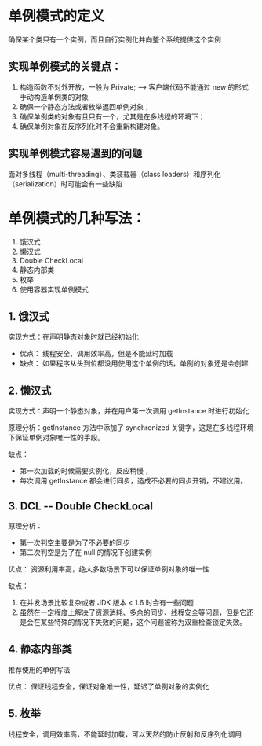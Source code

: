 # 单例模式的定义

确保某个类只有一个实例，而且自行实例化并向整个系统提供这个实例

## 实现单例模式的关键点：
1. 构造函数不对外开放，一般为 Private; --> 客户端代码不能通过 new 的形式手动构造单例类的对象
2. 确保一个静态方法或者枚举返回单例对象；
3. 确保单例类的对象有且只有一个，尤其是在多线程的环境下；
4. 确保单例对象在反序列化时不会重新构建对象。


## 实现单例模式容易遇到的问题
面对多线程（multi-threading）、类装载器（class loaders）和序列化（serialization）时可能会有一些缺陷

# 单例模式的几种写法：
1. 饿汉式
2. 懒汉式
3. Double CheckLocal
4. 静态内部类
5. 枚举
6. 使用容器实现单例模式
## 1. 饿汉式

实现方式：在声明静态对象时就已经初始化

- 优点：   线程安全，调用效率高，但是不能延时加载
- 缺点：   如果程序从头到位都没用使用这个单例的话，单例的对象还是会创建

## 2. 懒汉式

实现方式：声明一个静态对象，并在用户第一次调用 getInstance 时进行初始化

原理分析：getInstance 方法中添加了 synchronized 关键字，这是在多线程环境下保证单例对象唯一性的手段。

缺点：
- 第一次加载的时候需要实例化，反应稍慢；
- 每次调用 getInstance 都会进行同步，造成不必要的同步开销，不建议用。


## 3. DCL -- Double CheckLocal

原理分析：
- 第一次判空主要是为了不必要的同步
- 第二次判空是为了在 null 的情况下创建实例

优点： 资源利用率高，绝大多数场景下可以保证单例对象的唯一性

缺点： 
1. 在并发场景比较复杂或者 JDK 版本 < 1.6 时会有一些问题 
2. 虽然在一定程度上解决了资源消耗、多余的同步、线程安全等问题，但是它还是会在某些特殊的情况下失效的问题，这个问题被称为双重检查锁定失效。


## 4. 静态内部类

推荐使用的单例写法

优点： 保证线程安全，保证对象唯一性，延迟了单例对象的实例化

## 5. 枚举

线程安全，调用效率高，不能延时加载，可以天然的防止反射和反序列化调用



